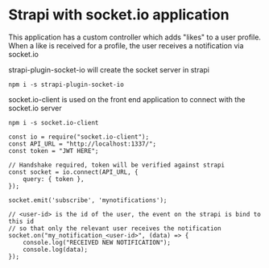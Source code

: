 # Strapi with socket.io application

This application has a custom controller which adds "likes" to a user profile.
When a like is received for a profile, the user receives a notification via socket.io


strapi-plugin-socket-io will create the socket server in strapi
```
npm i -s strapi-plugin-socket-io
```

socket.io-client is used on the front end application to connect with the socket.io server
```
npm i -s socket.io-client
```


```
const io = require("socket.io-client");
const API_URL = "http://localhost:1337/";
const token = "JWT HERE";

// Handshake required, token will be verified against strapi
const socket = io.connect(API_URL, {
    query: { token },
});

socket.emit('subscribe', 'mynotifications');

// <user-id> is the id of the user, the event on the strapi is bind to this id 
// so that only the relevant user receives the notification 
socket.on("my_notification_<user-id>", (data) => {
    console.log("RECEIVED NEW NOTIFICATION");
    console.log(data);
});
```